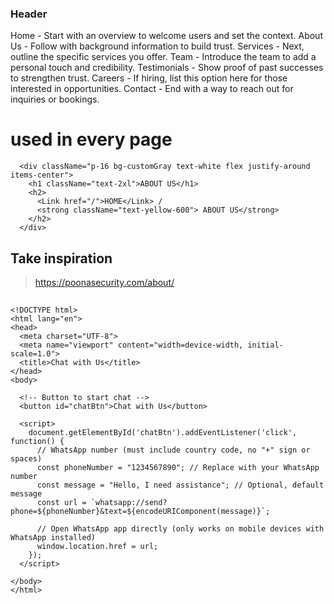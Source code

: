 ### Header

Home - Start with an overview to welcome users and set the context.
About Us - Follow with background information to build trust.
Services - Next, outline the specific services you offer.
Team - Introduce the team to add a personal touch and credibility.
Testimonials - Show proof of past successes to strengthen trust.
Careers - If hiring, list this option here for those interested in opportunities.
Contact - End with a way to reach out for inquiries or bookings.

# used in every page

      <div className="p-16 bg-customGray text-white flex justify-around items-center">
        <h1 className="text-2xl">ABOUT US</h1>
        <h2>
          <Link href="/">HOME</Link> /
          <strong className="text-yellow-600"> ABOUT US</strong>
        </h2>
      </div>

## Take inspiration

> https://poonasecurity.com/about/

##

```
<!DOCTYPE html>
<html lang="en">
<head>
  <meta charset="UTF-8">
  <meta name="viewport" content="width=device-width, initial-scale=1.0">
  <title>Chat with Us</title>
</head>
<body>

  <!-- Button to start chat -->
  <button id="chatBtn">Chat with Us</button>

  <script>
    document.getElementById('chatBtn').addEventListener('click', function() {
      // WhatsApp number (must include country code, no "+" sign or spaces)
      const phoneNumber = "1234567890"; // Replace with your WhatsApp number
      const message = "Hello, I need assistance"; // Optional, default message
      const url = `whatsapp://send?phone=${phoneNumber}&text=${encodeURIComponent(message)}`;

      // Open WhatsApp app directly (only works on mobile devices with WhatsApp installed)
      window.location.href = url;
    });
  </script>

</body>
</html>


```
